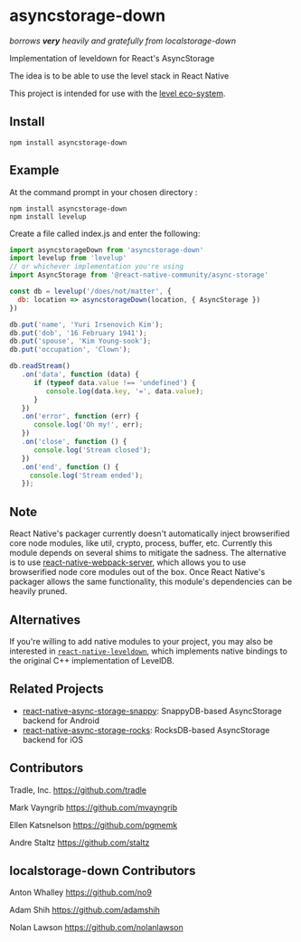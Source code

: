 # asyncstorage-down

_borrows **very** heavily and gratefully from localstorage-down_

Implementation of leveldown for React's AsyncStorage

The idea is to be able to use the level stack in React Native

This project is intended for use with the [level eco-system](https://github.com/level/).

## Install

```
npm install asyncstorage-down
```

## Example

At the command prompt in your chosen directory :

```
npm install asyncstorage-down
npm install levelup
```

Create a file called index.js and enter the following:

```js
import asyncstorageDown from 'asyncstorage-down'
import levelup from 'levelup'
// or whichever implementation you're using
import AsyncStorage from '@react-native-community/async-storage'

const db = levelup('/does/not/matter', {
  db: location => asyncstorageDown(location, { AsyncStorage })
})

db.put('name', 'Yuri Irsenovich Kim');
db.put('dob', '16 February 1941');
db.put('spouse', 'Kim Young-sook');
db.put('occupation', 'Clown');

db.readStream()
   .on('data', function (data) {
      if (typeof data.value !== 'undefined') {
         console.log(data.key, '=', data.value);
      }
   })
   .on('error', function (err) {
      console.log('Oh my!', err);
   })
   .on('close', function () {
      console.log('Stream closed');
   })
   .on('end', function () {
     console.log('Stream ended');
   });
```

## Note

React Native's packager currently doesn't automatically inject browserified core node modules, like util, crypto, process, buffer, etc. Currently this module depends on several shims to mitigate the sadness. The alternative is to use [react-native-webpack-server](https://www.npmjs.org/package/react-native-webpack-server), which allows you to use browserified node core modules out of the box. Once React Native's packager allows the same functionality, this module's dependencies can be heavily pruned.

## Alternatives

If you're willing to add native modules to your project, you may also be interested in [`react-native-leveldown`](https://github.com/andymatuschak/react-native-leveldown), which implements native bindings to the original C++ implementation of LevelDB.

## Related Projects

- [react-native-async-storage-snappy](https://github.com/tradle/react-native-async-storage-snappy): SnappyDB-based AsyncStorage backend for Android
- [react-native-async-storage-rocks](https://github.com/tradle/react-native-async-storage-rocks): RocksDB-based AsyncStorage backend for iOS

## Contributors

Tradle, Inc. https://github.com/tradle

Mark Vayngrib https://github.com/mvayngrib

Ellen Katsnelson https://github.com/pgmemk

Andre Staltz https://github.com/staltz

## localstorage-down Contributors

Anton Whalley https://github.com/no9

Adam Shih https://github.com/adamshih

Nolan Lawson https://github.com/nolanlawson

